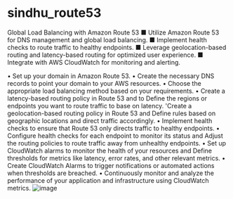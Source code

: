 # sindhu_route53
Global Load Balancing with Amazon Route 53
■ Utilize Amazon Route 53 for DNS management and global load balancing.
■ Implement health checks to route traffic to healthy endpoints.
■ Leverage geolocation-based routing and latency-based routing for optimized user experience.
■ Integrate with AWS CloudWatch for monitoring and alerting.

•	Set up your domain in Amazon Route 53.
•	Create the necessary DNS records to point your domain to your AWS resources.
•	Choose the appropriate load balancing method based on your requirements.
•	Create a latency-based routing policy in Route 53 and to Define the regions or endpoints you want to route traffic to base on latency.
'Create a geolocation-based routing policy in Route 53 and Define rules based on geographic locations and direct traffic accordingly.
•	Implement health checks to ensure that Route 53 only directs traffic to healthy endpoints.
•	Configure health checks for each endpoint to monitor its status and Adjust the routing policies to route traffic away from unhealthy endpoints.
•	Set up CloudWatch alarms to monitor the health of your resources and Define thresholds for metrics like latency, error rates, and other relevant metrics.
•	Create CloudWatch Alarms to trigger notifications or automated actions when thresholds are breached.
•	Continuously monitor and analyze the performance of your application and infrastructure using CloudWatch metrics.
![image](https://github.com/sindhu14072023/sindhu_route53/assets/153921370/ac9e7694-b46d-4f98-bb38-a8b2a9a5ea09)


